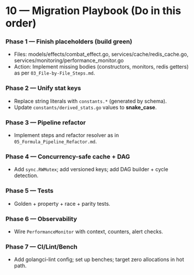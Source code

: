 # 10 — Migration Playbook (Do in this order)

### Phase 1 — Finish placeholders (build green)
- Files: models/effects/combat_effect.go, services/cache/redis_cache.go, services/monitoring/performance_monitor.go
- Action: Implement missing bodies (constructors, monitors, redis getters) as per `03_File-by-File_Steps.md`.

### Phase 2 — Unify stat keys
- Replace string literals with `constants.*` (generated by schema).
- Update `constants/derived_stats.go` values to **snake_case**.

### Phase 3 — Pipeline refactor
- Implement steps and refactor resolver as in `05_Formula_Pipeline_Refactor.md`.

### Phase 4 — Concurrency-safe cache + DAG
- Add `sync.RWMutex`; add versioned keys; add DAG builder + cycle detection.

### Phase 5 — Tests
- Golden + property + race + parity tests.

### Phase 6 — Observability
- Wire `PerformanceMonitor` with context, counters, alert checks.

### Phase 7 — CI/Lint/Bench
- Add golangci-lint config; set up benches; target zero allocations in hot path.
